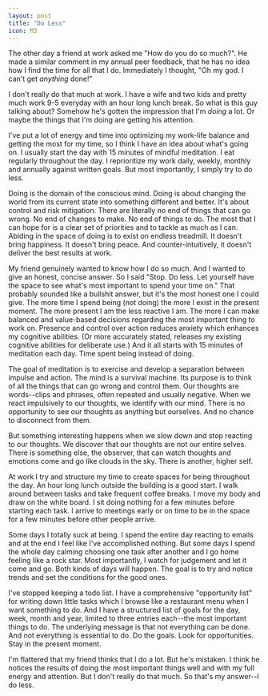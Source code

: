 ```yaml
---
layout: post
title: "Do Less"
icon: M3
---
```


The other day a friend at work asked me "How do you do so much?".  He made a similar comment in my annual peer feedback, that he has no idea how I find the time for all that I do.  Immediately I thought, "Oh my god.  I can't get _anything_ done!"

I don't really do that much at work.  I have a wife and two kids and pretty much work 9-5 everyday with an hour long lunch break.  So what is this guy talking about?  Somehow he's gotten the impression that I'm _doing_ a lot.  Or maybe the things that I'm doing are getting his attention.

I've put a lot of energy and time into optimizing my work-life balance and getting the most for my time, so I think I have an idea about what's going on.  I usually start the day with 15 minutes of mindful meditation.  I eat regularly throughout the day.  I reprioritize my work daily, weekly, monthly and annually against written goals.  But most importantly, I simply try to do less.

Doing is the domain of the conscious mind.  Doing is about changing the world from its current state into something different and better.  It's about control and risk mitigation.  There are literally no end of things that can go wrong.  No end of changes to make.  No end of things to do.  The most that I can hope for is a clear set of priorities and to tackle as much as I can.  Abiding in the space of doing is to exist on endless treadmill.  It doesn't bring happiness.  It doesn't bring peace.  And counter-intuitively, it doesn't deliver the best results at work.

My friend genuinely wanted to know how I do so much.  And I wanted to give an honest, concise answer.  So I said "Stop.  Do less.  Let yourself have the space to see what's most important to spend your time on."  That probably sounded like a bullshit answer, but it's the most honest one I could give.  The more time I spend being (not doing) the more I exist in the present moment.  The more present I am the less reactive I am.  The more I can make balanced and value-based decisions regarding the most important thing to work on.  Presence and control over action reduces anxiety which enhances my cognitive abilities.  (Or more accurately stated, releases my existing cognitive abilities for deliberate use.)  And it all starts with 15 minutes of meditation each day.  Time spent being instead of doing.

The goal of meditation is to exercise and develop a separation between impulse and action.  The mind is a survival machine.  Its purpose is to think of all the things that can go wrong and control them.  Our thoughts are words--clips and phrases, often repeated and usually negative.  When we react impulsively to our thoughts, we identify with our mind.  There is no opportunity to see our thoughts as anything but ourselves.  And no chance to disconnect from them.

But something interesting happens when we slow down and stop reacting to our thoughts.  We discover that our thoughts are not our entire selves.  There is something else, the observer, that can watch thoughts and emotions come and go like clouds in the sky.  There is another, higher self.

At work I try and structure my time to create spaces for being throughout the day.  An hour long lunch outside the building is a good start.  I walk around between tasks and take frequent coffee breaks.  I move my body and draw on the white board.  I sit doing nothing for a few minutes before starting each task.  I arrive to meetings early or on time to be in the space for a few minutes before other people arrive.

Some days I totally suck at being.  I spend the entire day reacting to emails and at the end I feel like I've accomplished nothing.  But some days I spend the whole day calming choosing one task after another and I go home feeling like a rock star.  Most importantly, I watch for judgement and let it come and go.  Both kinds of days will happen.  The goal is to try and notice trends and set the conditions for the good ones.

I've stopped keeping a todo list.  I have a comprehensive "opportunity list" for writing down little tasks which I browse like a restaurant menu when I want something to do.  And I have a structured list of goals for the day, week, month and year, limited to three entries each--the most important things to do.  The underlying message is that not everything can be done.  And not everything is essential to do.  Do the goals.  Look for opportunities.  Stay in the present moment.

I'm flattered that my friend thinks that I do a lot.  But he's mistaken.  I think he notices the results of doing the most important things well and with my full energy and attention.  But I don't really do that much.  So that's my answer--I do less.
